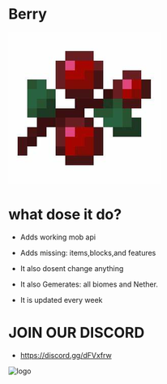 # Berry
![Logo](https://raw.githubusercontent.com/hydroboat-studios/Berry/master/berry.jpg)
# what dose it do?
- Adds working mob api

- Adds missing: items,blocks,and features

- It also dosent change anything

- It also Gemerates: all biomes and Nether.

- It is updated every week

# JOIN OUR DISCORD 
- https://discord.gg/dFVxfrw

![logo]()


